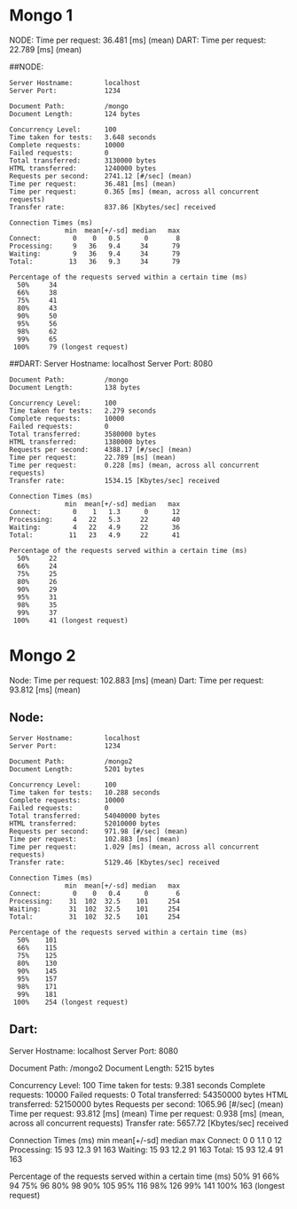 # Mongo 1
NODE: Time per request:       36.481 [ms] (mean)
DART: Time per request:       22.789 [ms] (mean)

##NODE:

    Server Hostname:        localhost
    Server Port:            1234

    Document Path:          /mongo
    Document Length:        124 bytes

    Concurrency Level:      100
    Time taken for tests:   3.648 seconds
    Complete requests:      10000
    Failed requests:        0
    Total transferred:      3130000 bytes
    HTML transferred:       1240000 bytes
    Requests per second:    2741.12 [#/sec] (mean)
    Time per request:       36.481 [ms] (mean)
    Time per request:       0.365 [ms] (mean, across all concurrent requests)
    Transfer rate:          837.86 [Kbytes/sec] received

    Connection Times (ms)
                  min  mean[+/-sd] median   max
    Connect:        0    0   0.5      0       8
    Processing:     9   36   9.4     34      79
    Waiting:        9   36   9.4     34      79
    Total:         13   36   9.3     34      79

    Percentage of the requests served within a certain time (ms)
      50%     34
      66%     38
      75%     41
      80%     43
      90%     50
      95%     56
      98%     62
      99%     65
     100%     79 (longest request)


##DART:
    Server Hostname:        localhost
    Server Port:            8080

    Document Path:          /mongo
    Document Length:        138 bytes

    Concurrency Level:      100
    Time taken for tests:   2.279 seconds
    Complete requests:      10000
    Failed requests:        0
    Total transferred:      3580000 bytes
    HTML transferred:       1380000 bytes
    Requests per second:    4388.17 [#/sec] (mean)
    Time per request:       22.789 [ms] (mean)
    Time per request:       0.228 [ms] (mean, across all concurrent requests)
    Transfer rate:          1534.15 [Kbytes/sec] received

    Connection Times (ms)
                  min  mean[+/-sd] median   max
    Connect:        0    1   1.3      0      12
    Processing:     4   22   5.3     22      40
    Waiting:        4   22   4.9     22      36
    Total:         11   23   4.9     22      41

    Percentage of the requests served within a certain time (ms)
      50%     22
      66%     24
      75%     25
      80%     26
      90%     29
      95%     31
      98%     35
      99%     37
     100%     41 (longest request)

# Mongo 2
Node: Time per request:       102.883 [ms] (mean)
Dart: Time per request:       93.812 [ms] (mean)

## Node:
    Server Hostname:        localhost
    Server Port:            1234

    Document Path:          /mongo2
    Document Length:        5201 bytes

    Concurrency Level:      100
    Time taken for tests:   10.288 seconds
    Complete requests:      10000
    Failed requests:        0
    Total transferred:      54040000 bytes
    HTML transferred:       52010000 bytes
    Requests per second:    971.98 [#/sec] (mean)
    Time per request:       102.883 [ms] (mean)
    Time per request:       1.029 [ms] (mean, across all concurrent requests)
    Transfer rate:          5129.46 [Kbytes/sec] received

    Connection Times (ms)
                  min  mean[+/-sd] median   max
    Connect:        0    0   0.4      0       6
    Processing:    31  102  32.5    101     254
    Waiting:       31  102  32.5    101     254
    Total:         31  102  32.5    101     254

    Percentage of the requests served within a certain time (ms)
      50%    101
      66%    115
      75%    125
      80%    130
      90%    145
      95%    157
      98%    171
      99%    181
     100%    254 (longest request)

## Dart:
  Server Hostname:        localhost
  Server Port:            8080

  Document Path:          /mongo2
  Document Length:        5215 bytes

  Concurrency Level:      100
  Time taken for tests:   9.381 seconds
  Complete requests:      10000
  Failed requests:        0
  Total transferred:      54350000 bytes
  HTML transferred:       52150000 bytes
  Requests per second:    1065.96 [#/sec] (mean)
  Time per request:       93.812 [ms] (mean)
  Time per request:       0.938 [ms] (mean, across all concurrent requests)
  Transfer rate:          5657.72 [Kbytes/sec] received

  Connection Times (ms)
                min  mean[+/-sd] median   max
  Connect:        0    0   1.1      0      12
  Processing:    15   93  12.3     91     163
  Waiting:       15   93  12.2     91     163
  Total:         15   93  12.4     91     163

  Percentage of the requests served within a certain time (ms)
    50%     91
    66%     94
    75%     96
    80%     98
    90%    105
    95%    116
    98%    126
    99%    141
   100%    163 (longest request)

